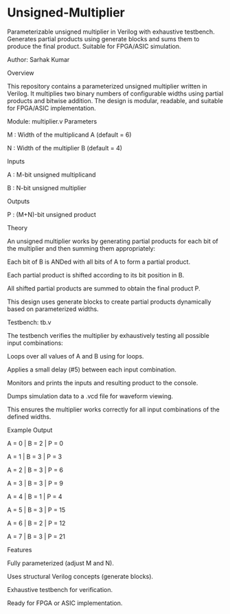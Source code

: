 # Unsigned-Multiplier
Parameterizable unsigned multiplier in Verilog with exhaustive testbench. Generates partial products using generate blocks and sums them to produce the final product. Suitable for FPGA/ASIC simulation.

Author: Sarhak Kumar

Overview

This repository contains a parameterized unsigned multiplier written in Verilog. It multiplies two binary numbers of configurable widths using partial products and bitwise addition. The design is modular, readable, and suitable for FPGA/ASIC implementation.

Module: multiplier.v
Parameters

M : Width of the multiplicand A (default = 6)

N : Width of the multiplier B (default = 4)

Inputs

A : M-bit unsigned multiplicand

B : N-bit unsigned multiplier

Outputs

P : (M+N)-bit unsigned product

Theory

An unsigned multiplier works by generating partial products for each bit of the multiplier and then summing them appropriately:

Each bit of B is ANDed with all bits of A to form a partial product.

Each partial product is shifted according to its bit position in B.

All shifted partial products are summed to obtain the final product P.

This design uses generate blocks to create partial products dynamically based on parameterized widths.

Testbench: tb.v

The testbench verifies the multiplier by exhaustively testing all possible input combinations:

Loops over all values of A and B using for loops.

Applies a small delay (#5) between each input combination.

Monitors and prints the inputs and resulting product to the console.

Dumps simulation data to a .vcd file for waveform viewing.

This ensures the multiplier works correctly for all input combinations of the defined widths.

Example Output

A = 0  |  B = 2  |  P =  0

A = 1  |  B = 3  |  P =  3

A = 2  |  B = 3  |  P =  6

A = 3  |  B = 3  |  P =  9

A = 4  |  B = 1  |  P =  4

A = 5  |  B = 3  |  P = 15

A = 6  |  B = 2  |  P = 12

A = 7  |  B = 3  |  P = 21


Features

Fully parameterized (adjust M and N).

Uses structural Verilog concepts (generate blocks).

Exhaustive testbench for verification.

Ready for FPGA or ASIC implementation.

